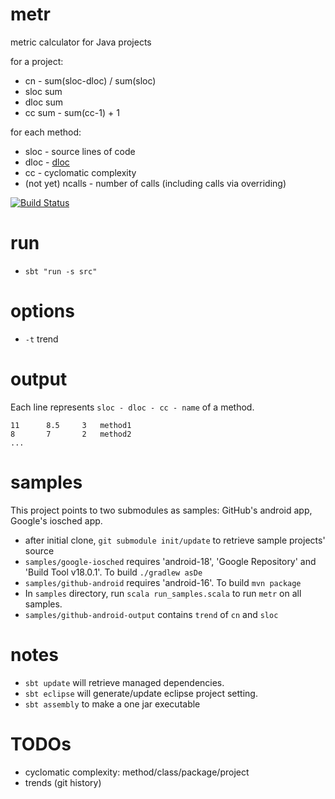 metr
====

metric calculator for Java projects

for a project:

* cn - sum(sloc-dloc) / sum(sloc)
* sloc sum
* dloc sum
* cc sum - sum(cc-1) + 1

for each method:

* sloc - source lines of code
* dloc - [dloc](https://github.com/agiledevteam/metr/wiki/What-is-DLOC%3F)
* cc - cyclomatic complexity 
* (not yet) ncalls - number of calls (including calls via overriding)

[![Build Status](https://travis-ci.org/agiledevteam/metr.png)](https://travis-ci.org/agiledevteam/metr)

run
===

* `sbt "run -s src"`

options
======

* `-t` trend

output
======

Each line represents `sloc - dloc - cc - name` of a method.

    11      8.5     3   method1
    8       7       2   method2
    ...


samples
=======

This project points to two submodules as samples: GitHub's android app, Google's iosched app.

* after initial clone, `git submodule init/update` to retrieve sample projects' source
 * `samples/google-iosched` requires 'android-18', 'Google Repository' and 'Build Tool v18.0.1'. To build `./gradlew asDe`
 * `samples/github-android` requires 'android-16'. To build `mvn package`
* In `samples` directory, run `scala run_samples.scala` to run `metr` on all samples. 
* `samples/github-android-output` contains `trend` of `cn` and `sloc`


notes
=====

* `sbt update` will retrieve managed dependencies.
* `sbt eclipse` will generate/update eclipse project setting.
* `sbt assembly` to make a one jar executable


TODOs
====

* cyclomatic complexity: method/class/package/project
* trends (git history)
